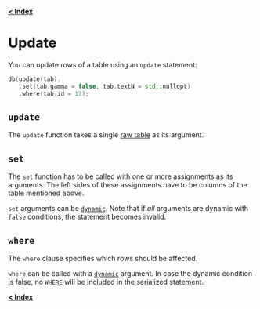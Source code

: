 [**\< Index**](/docs/README.md)

# Update

You can update rows of a table using an `update` statement:

```C++
db(update(tab).
   .set(tab.gamma = false, tab.textN = std::nullopt)
   .where(tab.id = 17);
```

## `update`

The `update` function takes a single [raw table](/docs/tables.md) as its argument.

## `set`

The `set` function has to be called with one or more assignments as its
arguments. The left sides of these assignments have to be columns of the table
mentioned above.

`set` arguments can be [`dynamic`](/docs/dynamic.md). Note that if *all* arguments are dynamic with
`false` conditions, the statement becomes invalid.

## `where`

The `where` clause specifies which rows should be affected.

`where` can be called with a [`dynamic`](/docs/dynamic.md) argument. In case the
dynamic condition is false, no `WHERE` will be included in the serialized
statement.

[**\< Index**](/docs/README.md)
